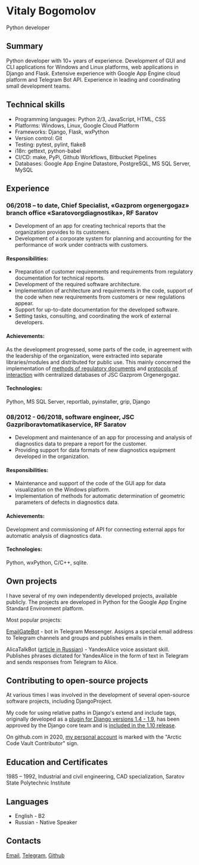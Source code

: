 # Vitaly Bogomolov

Python developer

## Summary

Python developer with 10+ years of experience.
Development of GUI and CLI applications for Windows and Linux platforms, web applications in Django and Flask.
Extensive experience with Google App Engine cloud platform and Telegram Bot API.
Experience in leading and coordinating small development teams.

## Technical skills

- Programming languages: Python 2/3, JavaScript, HTML, CSS
- Platforms: Windows, Linux, Google Cloud Platform
- Frameworks: Django, Flask, wxPython
- Version control: Git
- Testing: pytest, pylint, flake8
- i18n: gettext, python-babel
- CI/CD: make, PyPi, Github Workflows, Bitbucket Pipelines
- Databases: Google App Engine Datastore, PostgreSQL, MS SQL Server, MySQL

## Experience

### 06/2018 – to date, Chief Specialist, «Gazprom orgenergogaz» branch office «Saratovorgdiagnostika», RF Saratov

- Development of an app for creating technical reports that the organization provides to its customers.
- Development of a corporate system for planning and accounting for the performance of work under contracts with customers.

#### Responsibilities:

- Preparation of customer requirements and requirements from regulatory documentation for technical reports.
- Development of the required software architecture.
- Implementation of architecture and requirements in the code, support of the code when new requirements from customers or new regulations appear.
- Support for up-to-date documentation for the developed software.
- Setting tasks, consulting, and coordinating the work of external developers.

#### Achievements:

As the development progressed, some parts of the code, in agreement with the leadership of the organization, were extracted into separate libraries/modules and distributed for public use.
This mainly concerned the implementation of [methods of regulatory documents](https://github.com/vb64/oeg.feature.class) and [protocols of interaction](https://github.com/vb64/oeg.infotech.xml) with centralized databases of JSC Gazprom Orgenergogaz.

#### Technologies: 

Python, MS SQL Server, reportlab, pyinstaller, grip, Django

### 08/2012 - 06/2018, software engineer, JSC Gazpriboravtomatikaservice, RF Saratov

- Development and maintenance of an app for processing and analysis of diagnostics data to prepare a report for the customer.
- Providing support for data formats of new diagnostics equipment developed in the organization.

#### Responsibilities: 

- Maintenance and support of the code of the GUI app for data visualization on the Windows platform.
- Implementation of methods for automatic determination of geometric parameters of defects in diagnostics data.

#### Achievements:

Development and commissioning of API for connecting external apps for automatic analysis of diagnostics data.

#### Technologies: 

Python, wxPython, C/C++, sqlite.


## Own projects

I have several of my own independently developed projects, available publicly. The projects are developed in Python for the Google App Engine Standard Environment platform.

Most popular projects:

[EmailGateBot](https://vb64.github.io/telegram.email.notify/docs/en/guide.html) - bot in Telegram Messenger. Assigns a special email address to Telegram channels and groups and publishes emails in them.

AlicaTalkBot ([article in Russian](https://zen.yandex.ru/media/id/5a7c88094bf16140b018eb53/razgovor-s-telegoi-iandeksalisa-i-telegram-5cdbef3273f29b00b2d98a13)) - YandexAlice voice assistant skill. Publishes phrases dictated for YandexAlice in the form of text in Telegram and sends responses from Telegram to Alice.


## Contributing to open-source projects

At various times I was involved in the development of several open-source software projects, including DjangoProject.

My code for using relative paths in Django's extend and include tags, originally developed as a [plugin for Django versions 1.4 - 1.9](https://github.com/vb64/django.templates.relative.path), has been approved by the Django core team and is [included in the 1.10 release](https://github.com/django/django/commit/aec4f97555cbfc9d14d698f61d43a478f5911661).

On github.com in 2020, [my personal account](https://github.com/vb64) is marked with the "Arctic Code Vault Contributor" sign.


## Education and Certificates

1985 – 1992, Industrial and civil engineering, CAD specialization, Saratov State Polytechnic Institute

## Languages

- English - B2
- Russian - Native Speaker

## Contacts

[Email](mail@vitaly-bogomolov.ru), [Telegram](https://t.me/vvb64), [Github](https://github.com/vb64)
